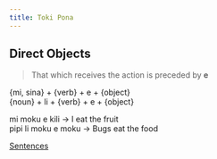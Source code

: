 ```yaml
---
title: Toki Pona
---
```

## Direct Objects

  >That which receives the action is preceded by **e**

  {mi, sina} + {verb} + e + {object}  
  {noun} + li + {verb} + e + {object}  

  mi moku e kili -> I eat the fruit  
  pipi li moku e moku -> Bugs eat the food  

  [Sentences](03Sentences.md)